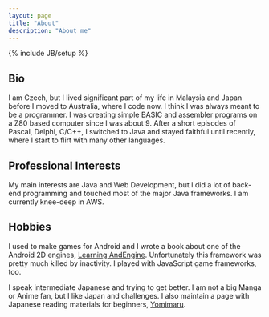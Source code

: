 ```yaml
---
layout: page
title: "About"
description: "About me"
---
```

{% include JB/setup %}

## Bio

I am Czech, but I lived significant part of my life in Malaysia and Japan before I moved to Australia, where I code now. I think I was always meant to be a programmer. I was creating simple BASIC and assembler programs on a Z80 based computer since I was about 9. After a short episodes of Pascal, Delphi, C/C++, I switched to Java and stayed faithful until recently, where I start to flirt with many other languages.
 
## Professional Interests

My main interests are Java and Web Development, but I did a lot of back-end programming and touched most of the major Java frameworks. I am currently knee-deep in AWS.
 
## Hobbies

I used to make games for Android and I wrote a book about one of the Android 2D engines, [Learning AndEngine](http://android.kul.is/2014/07/learning-andengine-step-by-step.html). Unfortunately this framework was pretty much killed by inactivity. I played with JavaScript game frameworks, too.

I speak intermediate Japanese and trying to get better. I am not a big Manga or Anime fan, but I like Japan and challenges. I also maintain a page with Japanese reading materials for beginners, [Yomimaru](http://www.yomimaru.com/). 